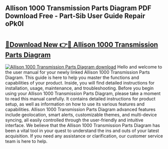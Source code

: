 ## Allison 1000 Transmission Parts Diagram PDF Download Free - Part-Sib User Guide Repair oPk0I

# <h2><a href="http://dfpnmgo.blite.top/?on=Allison+1000+Transmission+Parts+Diagram">🔗Download New 👉🔴 Allison 1000 Transmission Parts Diagram</a></h2>

[![Allison 1000 Transmission Parts Diagram download](https://i.imgur.com/lujVjoI.png)](http://dfpnmgo.blite.top/?on=Allison+1000+Transmission+Parts+Diagram)
Hello and welcome to the user manual for your newly linked Allison 1000 Transmission Parts Diagram. This guide is here to help you master the functions and capabilities of your product. Inside, you will find detailed instructions for installation, usage, maintenance, and troubleshooting. Before you begin using your Allison 1000 Transmission Parts Diagram, please take a moment to read this manual carefully. It contains detailed instructions for product setup, as well as information on how to use its various features and capabilities. Allison 1000 Transmission Parts Diagram advanced features include geolocation, smart alerts, customizable themes, and multi-device syncing, all easily controlled through the user-friendly and intuitive interface. We believe that the Allison 1000 Transmission Parts Diagram has been a vital tool in your quest to understand the ins and outs of your latest acquisition. If you need any assistance or clarification, our customer service team is here to help.
